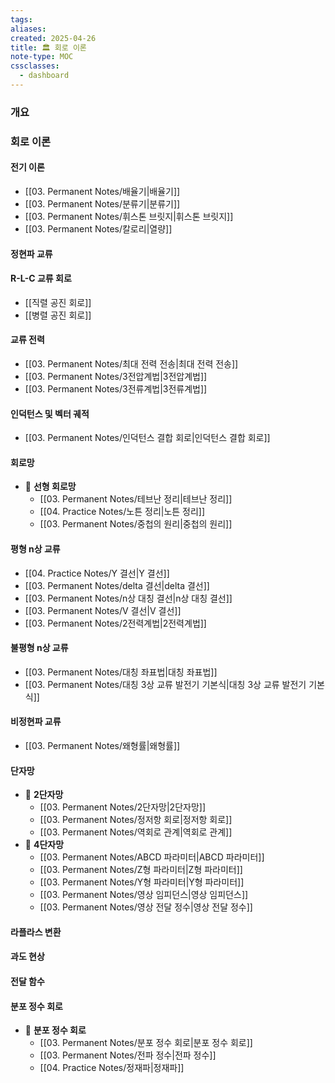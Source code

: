 ```yaml
---
tags:
aliases: 
created: 2025-04-26
title: 🏛️ 회로 이론
note-type: MOC
cssclasses:
  - dashboard
---
```


### 개요

### 회로 이론

#### 전기 이론
- [[03. Permanent Notes/배율기|배율기]]
- [[03. Permanent Notes/분류기|분류기]]
- [[03. Permanent Notes/휘스톤 브릿지|휘스톤 브릿지]]
- [[03. Permanent Notes/칼로리|열량]]

#### 정현파 교류


#### R-L-C 교류 회로

- [[직렬 공진 회로]]
- [[병렬 공진 회로]]

#### 교류 전력

- [[03. Permanent Notes/최대 전력 전송|최대 전력 전송]]
- [[03. Permanent Notes/3전압계법|3전압계법]]
- [[03. Permanent Notes/3전류계법|3전류계법]]

#### 인덕턴스 및 벡터 궤적
- [[03. Permanent Notes/인덕턴스 결합 회로|인덕턴스 결합 회로]]
	

#### 회로망
- 📖 **선형 회로망**
	- [[03. Permanent Notes/테브난 정리|테브난 정리]]
	- [[04. Practice Notes/노튼 정리|노튼 정리]]
	- [[03. Permanent Notes/중첩의 원리|중첩의 원리]]
	
	

#### 평형 n상 교류

- [[04. Practice Notes/Y 결선|Y 결선]]
- [[03. Permanent Notes/delta 결선|delta 결선]]
- [[03. Permanent Notes/n상 대칭 결선|n상 대칭 결선]]
- [[03. Permanent Notes/V 결선|V 결선]]
- [[03. Permanent Notes/2전력계법|2전력계법]]


#### 불평형 n상 교류

- [[03. Permanent Notes/대칭 좌표법|대칭 좌표법]]
- [[03. Permanent Notes/대칭 3상 교류 발전기 기본식|대칭 3상 교류 발전기 기본식]]


#### 비정현파 교류
- [[03. Permanent Notes/왜형률|왜형률]]

#### 단자망
- 📖 **2단자망**
	- [[03. Permanent Notes/2단자망|2단자망]]
	- [[03. Permanent Notes/정저항 회로|정저항 회로]]
	- [[03. Permanent Notes/역회로 관계|역회로 관계]]
- 📖 **4단자망**
	- [[03. Permanent Notes/ABCD 파라미터|ABCD 파라미터]]
	- [[03. Permanent Notes/Z형 파라미터|Z형 파라미터]]
	- [[03. Permanent Notes/Y형 파라미터|Y형 파라미터]]
	- [[03. Permanent Notes/영상 임피던스|영상 임피던스]]
	- [[03. Permanent Notes/영상 전달 정수|영상 전달 정수]]


#### 라플라스 변환

#### 과도 현상

#### 전달 함수

#### 분포 정수 회로
- 📖 **분포 정수 회로**
	- [[03. Permanent Notes/분포 정수 회로|분포 정수 회로]]
	- [[03. Permanent Notes/전파 정수|전파 정수]]
	- [[04. Practice Notes/정재파|정재파]]